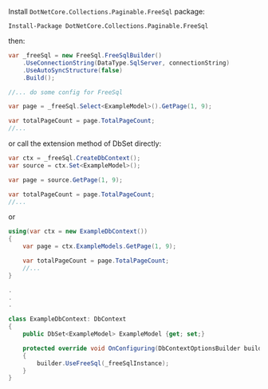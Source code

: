 Install `DotNetCore.Collections.Paginable.FreeSql` package:

```shell
Install-Package DotNetCore.Collections.Paginable.FreeSql
```



then:

```csharp
var _freeSql = new FreeSql.FreeSqlBuilder()
    .UseConnectionString(DataType.SqlServer, connectionString)
    .UseAutoSyncStructure(false)
    .Build();

//... do some config for FreeSql

var page = _freeSql.Select<ExampleModel>().GetPage(1, 9);

var totalPageCount = page.TotalPageCount;
//...
```



or call the extension method of DbSet directly:

```csharp
var ctx = _freeSql.CreateDbContext();
var source = ctx.Set<ExampleModel>();

var page = source.GetPage(1, 9);

var totalPageCount = page.TotalPageCount;
//...
```



or

```csharp
using(var ctx = new ExampleDbContext())
{
    var page = ctx.ExampleModels.GetPage(1, 9);

    var totalPageCount = page.TotalPageCount;
    //...
}

.
.
.

class ExampleDbContext: DbContext
{
    public DbSet<ExampleModel> ExampleModel {get; set;}

    protected override void OnConfiguring(DbContextOptionsBuilder builder)
    {
        builder.UseFreeSql(_freeSqlInstance);
    }
}
```